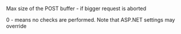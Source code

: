 ﻿Max size of the POST buffer - if bigger request is aborted

0 - means no checks are performed. Note that ASP.NET settings may override
